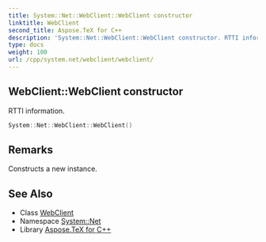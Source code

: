 ```yaml
---
title: System::Net::WebClient::WebClient constructor
linktitle: WebClient
second_title: Aspose.TeX for C++
description: 'System::Net::WebClient::WebClient constructor. RTTI information in C++.'
type: docs
weight: 100
url: /cpp/system.net/webclient/webclient/
---
```

## WebClient::WebClient constructor


RTTI information.

```cpp
System::Net::WebClient::WebClient()
```

## Remarks


Constructs a new instance. 
## See Also

* Class [WebClient](../)
* Namespace [System::Net](../../)
* Library [Aspose.TeX for C++](../../../)
